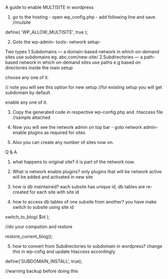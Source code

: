 
A guide to enable MULTISITE in wordpress

1. go to the hosting - open wp_config.php - add following line and save.
//mulsite

define( 'WP_ALLOW_MULTISITE', true );

2. Goto the wp-admin- tools- network setup-

  Two types
    1.Subdomains — a domain-based network in which on-demand sites use subdomains
      eg. abc.com/new-site/
    2.Subdirectories — a path-based network in which on-demand sites use paths
      e.g based on directories inside the main setup

choose any one of it.

// note you will see this option for new setup
//for existing setup you will get subdomain by default

 enable any one of it.
 
3. Copy the generated code in respective wp-config.php and .htaccess file
//sample attached

4. Now you will see the network admin on top bar - goto network admin- enable plugins as required for sites

5. Also you can create any number of sites now on.

Q & A
1. what happens to original site?
  it is part of the network now.

2. What is network enable plugins?
  only plugins that will be network active will be added and activated in new site

3. how is db maintained?
  each subsite has unique id, db tables are re-created for each site with site id

4. how to access db tables of one subsite from another?
  you have make switch to subsite using site id
  
  switch_to_blog( $id );

 //do your compution and restore
  
  restore_current_blog();

5. how to convert from Subdirectories to subdomain in wordpress?
change this in wp-cofig and update htaccess accordingly

define('SUBDOMAIN_INSTALL', true);

//warning backup before doing this
